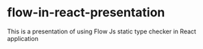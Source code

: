 # flow-in-react-presentation
This is a presentation of using Flow Js static type checker in React application
